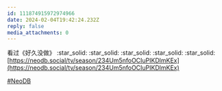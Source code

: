 ```yaml
---
id: 111874915972974966
date: 2024-02-04T19:42:24.232Z
reply: false
media_attachments: 0
---
```


看过《好久没做》 :star_solid: :star_solid: :star_solid: :star_solid: :star_solid:   
[https://neodb.social/tv/season/234Um5nfoOCIuPIKDlmKEx](https://neodb.social/tv/season/234Um5nfoOCIuPIKDlmKEx)

[#NeoDB](https://e5n.cc/tags/NeoDB)

